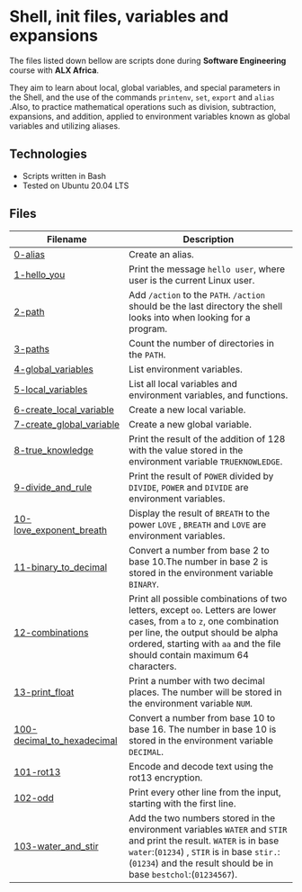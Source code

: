 # Shell, init files, variables and expansions


The files listed down bellow are scripts done during **Software Engineering** course with **ALX Africa**. 

They aim to learn about local, global variables, and special parameters in the Shell, and the use of the commands `printenv`, `set`, `export` and `alias` .Also, to practice mathematical operations such as division, subtraction, expansions, and addition, applied to environment variables known as global variables and utilizing aliases.

## Technologies
* Scripts written in Bash
* Tested on Ubuntu 20.04 LTS

## Files

| Filename | Description |
| -------- | ----------- |
| [0-alias](./0-alias) | Create an alias. |
| [1-hello_you](./1-hello_you) |  Print the message `hello user`, where user is the current Linux user. |
| [2-path](./2-path) | Add `/action` to the `PATH`. `/action` should be the last directory the shell looks into when looking for a program. |
| [3-paths](./3-paths) | Count the number of directories in the `PATH`. |
| [4-global_variables](./4-global_variables) | List environment variables. |
| [5-local_variables](./5-local_variables) | List all local variables and environment variables, and functions. |
| [6-create_local_variable](./6-create_local_variable) | Create a new local variable. |
| [7-create_global_variable](./7-create_global_variable) | Create a new global variable. |
| [8-true_knowledge](./8-true_knowledge) | Print the result of the addition of 128 with the value stored in the environment variable `TRUEKNOWLEDGE`. |
| [9-divide_and_rule](./9-divide_and_rule) | Print the result of `POWER` divided by `DIVIDE`, `POWER` and `DIVIDE` are environment variables. |
| [10-love_exponent_breath](./10-love_exponent_breath) | Display the result of `BREATH` to the power `LOVE` , `BREATH` and `LOVE` are environment variables. |
| [11-binary_to_decimal](./11-binary_to_decimal) | Convert a number from base 2 to base 10.The number in base 2 is stored in the environment variable `BINARY`. |
| [12-combinations](./12-combinations) | Print all possible combinations of two letters, except `oo`. Letters are lower cases, from `a` to `z`, one combination per line, the output should be alpha ordered, starting with `aa` and the file should contain maximum 64 characters. |
| [13-print_float](./13-print_float) | Print a number with two decimal places. The number will be stored in the environment variable `NUM`. |
| [100-decimal_to_hexadecimal](./100-decimal_to_hexadecimal) | Convert a number from base 10 to base 16. The number in base 10 is stored in the environment variable `DECIMAL`. |
| [101-rot13](./101-rot13) |  Encode and decode text using the rot13 encryption. |
| [102-odd](./102-odd) | Print every other line from the input, starting with the first line. |
| [103-water_and_stir](./103-water_and_stir) | Add the two numbers stored in the environment variables `WATER` and `STIR` and print the result. `WATER` is in base `water`:(`01234`) , `STIR` is in base `stir.`:(`01234`) and the result should be in base `bestchol`:(`01234567`). |
